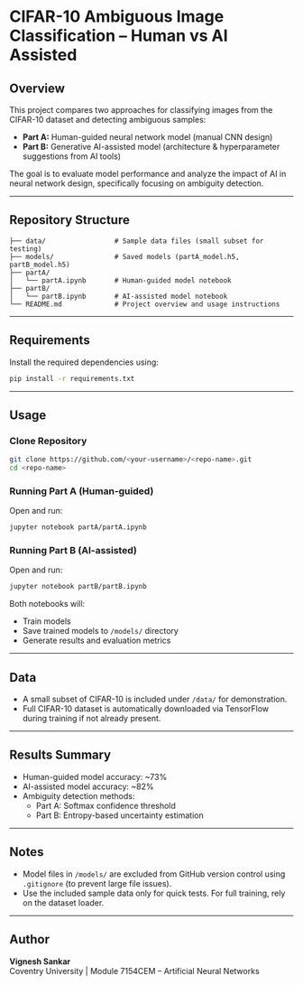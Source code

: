 # CIFAR-10 Ambiguous Image Classification – Human vs AI Assisted

## Overview
This project compares two approaches for classifying images from the CIFAR-10 dataset and detecting ambiguous samples:
- **Part A:** Human-guided neural network model (manual CNN design)
- **Part B:** Generative AI-assisted model (architecture & hyperparameter suggestions from AI tools)

The goal is to evaluate model performance and analyze the impact of AI in neural network design, specifically focusing on ambiguity detection.

---

## Repository Structure
```
├── data/                 # Sample data files (small subset for testing)
├── models/               # Saved models (partA_model.h5, partB_model.h5)
├── partA/
│   └── partA.ipynb       # Human-guided model notebook
├── partB/
│   └── partB.ipynb       # AI-assisted model notebook
└── README.md             # Project overview and usage instructions
```

---

## Requirements
Install the required dependencies using:
```bash
pip install -r requirements.txt
```

---

## Usage
### Clone Repository
```bash
git clone https://github.com/<your-username>/<repo-name>.git
cd <repo-name>
```

### Running Part A (Human-guided)
Open and run:
```bash
jupyter notebook partA/partA.ipynb
```

### Running Part B (AI-assisted)
Open and run:
```bash
jupyter notebook partB/partB.ipynb
```

Both notebooks will:
- Train models
- Save trained models to `/models/` directory
- Generate results and evaluation metrics

---

## Data
- A small subset of CIFAR-10 is included under `/data/` for demonstration.
- Full CIFAR-10 dataset is automatically downloaded via TensorFlow during training if not already present.

---

## Results Summary
- Human-guided model accuracy: ~73%
- AI-assisted model accuracy: ~82%
- Ambiguity detection methods:
  - Part A: Softmax confidence threshold
  - Part B: Entropy-based uncertainty estimation

---

## Notes
- Model files in `/models/` are excluded from GitHub version control using `.gitignore` (to prevent large file issues).
- Use the included sample data only for quick tests. For full training, rely on the dataset loader.

---

## Author
**Vignesh Sankar**  
Coventry University | Module 7154CEM – Artificial Neural Networks
